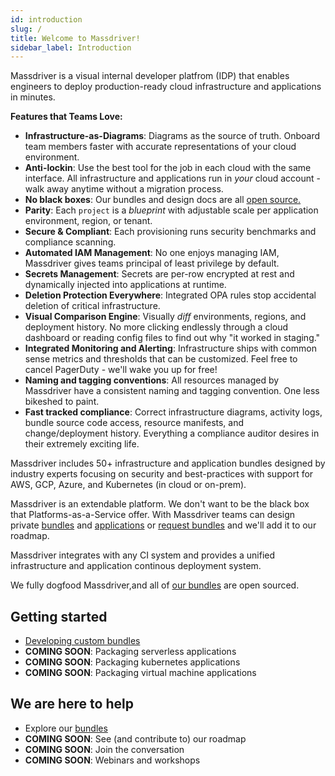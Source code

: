 ```yaml
---
id: introduction
slug: /
title: Welcome to Massdriver!
sidebar_label: Introduction
---
```


Massdriver is a visual internal developer platfrom (IDP) that enables engineers to deploy production-ready cloud infrastructure and applications in minutes.

**Features that Teams Love:**

* **Infrastructure-as-Diagrams**: Diagrams as the source of truth. Onboard team members faster with accurate representations of your cloud environment.
* **Anti-lockin**: Use the best tool for the job in each cloud with the same interface. All infrastructure and applications run in _your_ cloud account - walk away anytime without a migration process.
* **No black boxes**: Our bundles and design docs are all [open source.](https://github.com/massdriver-cloud)
* **Parity**: Each `project` is a _blueprint_ with adjustable scale per application environment, region, or tenant.
* **Secure & Compliant**: Each provisioning runs security benchmarks and compliance scanning.
* **Automated IAM Management**: No one enjoys managing IAM, Massdriver gives teams principal of least privilege by default.
* **Secrets Management**: Secrets are per-row encrypted at rest and dynamically injected into applications at runtime.
* **Deletion Protection Everywhere**: Integrated OPA rules stop accidental deletion of critical infrastructure.
* **Visual Comparison Engine**: Visually _diff_ environments, regions, and deployment history. No more clicking endlessly through a cloud dashboard or reading config files to find out why "it worked in staging."
* **Integrated Monitoring and Alerting**: Infrastructure ships with common sense metrics and thresholds that can be customized. Feel free to cancel PagerDuty - we'll wake you up for free!
* **Naming and tagging conventions**: All resources managed by Massdriver have a consistent naming and tagging convention. One less bikeshed to paint.
* **Fast tracked compliance**: Correct infrastructure diagrams, activity logs, bundle source code access, resource manifests, and change/deployment history. Everything a compliance auditor desires in their extremely exciting life.

Massdriver includes 50+ infrastructure and application bundles designed by industry experts focusing on security and best-practices with support for AWS, GCP, Azure, and Kubernetes (in cloud or on-prem).

Massdriver is an extendable platform. We don't want to be the black box that Platforms-as-a-Service offer. With Massdriver teams can design private [bundles](/bundles) and [applications](/applications) or [request bundles](https://roadmap.massdriver.cloud) and we'll add it to our roadmap.

Massdriver integrates with any CI system and provides a unified infrastructure and application continous deployment system.

We fully dogfood Massdriver,and all of [our bundles](https://github.com/orgs/massdriver-cloud/repositories?q=&type=all&language=terraform&sort=) are open sourced.

## Getting started

* [Developing custom bundles](/bundles/walk-through)
* **COMING SOON**: Packaging serverless applications
* **COMING SOON**: Packaging kubernetes applications
* **COMING SOON**: Packaging virtual machine applications

## We are here to help

* Explore our [bundles](https://github.com/orgs/massdriver-cloud/repositories?q=&type=all&language=terraform&sort=)
* **COMING SOON**: See (and contribute to) our roadmap
* **COMING SOON**: Join the conversation
* **COMING SOON**: Webinars and workshops

